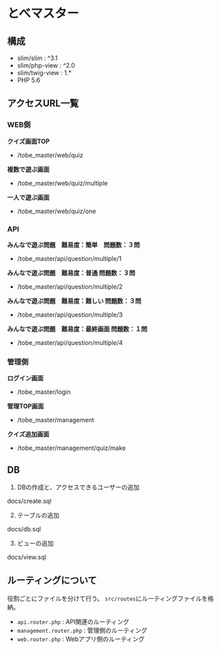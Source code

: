 # とべマスター

## 構成
* slim/slim      : ^3.1
* slim/php-view  : ^2.0
* slim/twig-view : 1.*
* PHP 5.6


## アクセスURL一覧

### WEB側

**クイズ画面TOP**
* /tobe_master/web/quiz


**複数で遊ぶ画面**
* /tobe_master/web/quiz/multiple


**一人で遊ぶ画面**
* /tobe_master/web/quiz/one


### API

**みんなで遊ぶ問題　難易度：簡単　問題数：３問**
* /tobe_master/api/question/multiple/1

**みんなで遊ぶ問題　難易度：普通 問題数：３問**
* /tobe_master/api/question/multiple/2

**みんなで遊ぶ問題　難易度：難しい 問題数：３問**
* /tobe_master/api/question/multiple/3

**みんなで遊ぶ問題　難易度：最終画面 問題数：１問**
* /tobe_master/api/question/multiple/4



### 管理側

**ログイン画面**
* /tobe_master/login

**管理TOP画面**
* /tobe_master/management

**クイズ追加画面**
* /tobe_master/management/quiz/make


## DB

1. DBの作成と、アクセスできるユーザーの追加

docs/create.sql

2. テーブルの追加

docs/db.sql

3. ビューの追加

docs/view.sql


## ルーティングについて

役割ごとにファイルを分けて行う。
`src/routes`にルーティングファイルを格納。

* `api.router.php` : API関連のルーティング
* `management.router.php` : 管理側のルーティング
* `web.router.php` : Webアプリ側のルーティング